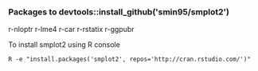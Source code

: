 





### Packages to devtools::install_github('smin95/smplot2')


r-nloptr
r-lme4
r-car
r-rstatix
r-ggpubr


To install smplot2 using R console
```
R -e "install.packages('smplot2', repos='http://cran.rstudio.com/')"
```
